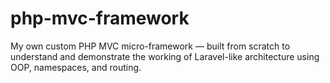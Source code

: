 # php-mvc-framework
My own custom PHP MVC micro-framework — built from scratch to understand and demonstrate the working of Laravel-like architecture using OOP, namespaces, and routing.
